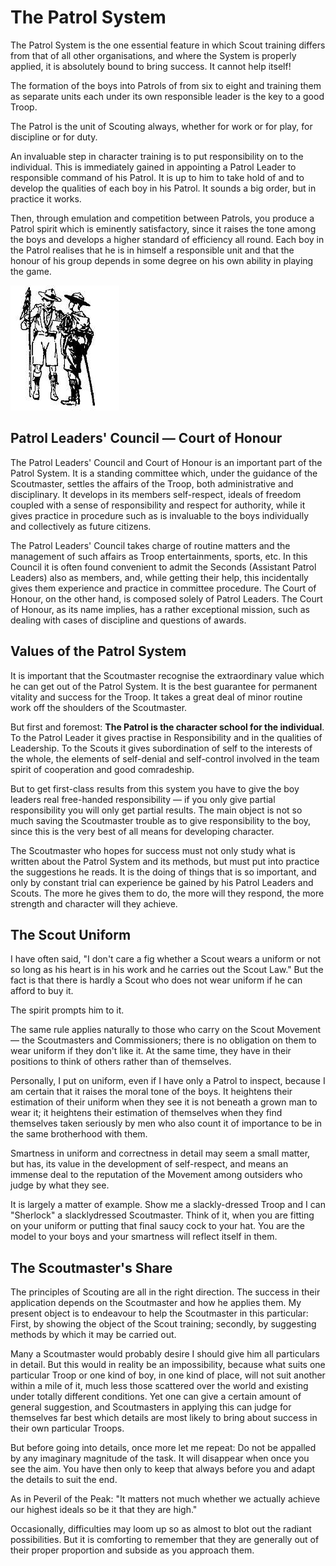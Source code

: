 # The Patrol System

The Patrol System is the one essential feature in which Scout training differs from that of all other organisations, and where the System is properly applied, it is absolutely bound to bring success. It cannot help itself!

The formation of the boys into Patrols of from six to eight and training them as separate units each under its own responsible leader is the key to a good Troop.

The Patrol is the unit of Scouting always, whether for work or for play, for discipline or for duty.

An invaluable step in character training is to put responsibility on to the individual. This is immediately gained in appointing a Patrol Leader to responsible command of his Patrol. It is up to him to take hold of and to develop the qualities of each boy in his Patrol. It sounds a big order, but in practice it works.

Then, through emulation and competition between Patrols, you produce a Patrol spirit which is eminently satisfactory, since it raises the tone among the boys and develops a higher standard of efficiency all round. Each boy in the Patrol realises that he is in himself a responsible unit and that the honour of his group depends in some degree on his own ability in playing the game.

![The best progress is made in those Troops where power and responsibility are really put into the hands of the Patrol Leaders. This is the Secret of success in Scout Training.](images/duo.jpg)

## Patrol Leaders' Council — Court of Honour

The Patrol Leaders' Council and Court of Honour is an important part of the Patrol System. It is a standing committee which, under the guidance of the Scoutmaster, settles the affairs of the Troop, both administrative and disciplinary. It develops in its members self-respect, ideals of freedom coupled with a sense of responsibility and respect for authority, while it gives practice in procedure such as is invaluable to the boys individually and collectively as future citizens.

The Patrol Leaders' Council takes charge of routine matters and the management of such affairs as Troop entertainments, sports, etc. In this Council it is often found convenient to admit the Seconds (Assistant Patrol Leaders) also as members, and, while getting their help, this incidentally gives them experience and practice in committee procedure. The Court of Honour, on the other hand, is composed solely of Patrol Leaders. The Court of Honour, as its name implies, has a rather exceptional mission, such as dealing with cases of discipline and questions of awards.

## Values of the Patrol System

It is important that the Scoutmaster recognise the extraordinary value which he can get out of the Patrol System. It is the best guarantee for permanent vitality and success for the Troop. It takes a great deal of minor routine work off the shoulders of the Scoutmaster.

But first and foremost: **The Patrol is the character school for the individual**. To the Patrol Leader it gives practise in Responsibility and in the qualities of Leadership. To the Scouts it gives subordination of self to the interests of the whole, the elements of self-denial and self-control involved in the team spirit of cooperation and good comradeship.

But to get first-class results from this system you have to give the boy leaders real free-handed responsibility — if you only give partial responsibility you will only get partial results. The main object is not so much saving the Scoutmaster trouble as to give responsibility to the boy, since this is the very best of all means for developing character.

The Scoutmaster who hopes for success must not only study what is written about the Patrol System and its methods, but must put into practice the suggestions he reads. It is the doing of things that is so important, and only by constant trial can experience be gained by his Patrol Leaders and Scouts. The more he gives them to do, the more will they respond, the more strength and character will they achieve.

## The Scout Uniform

I have often said, "I don't care a fig whether a Scout wears a uniform or not so long as his heart is in his work and he carries out the Scout Law." But the fact is that there is hardly a Scout who does not wear uniform if he can afford to buy it.

The spirit prompts him to it.

The same rule applies naturally to those who carry on the Scout Movement — the Scoutmasters and Commissioners; there is no obligation on them to wear uniform if they don't like it. At the same time, they have in their positions to think of others rather than of themselves.

Personally, I put on uniform, even if I have only a Patrol to inspect, because I am certain that it raises the moral tone of the boys. It heightens their estimation of their uniform when they see it is not beneath a grown man to wear it; it heightens their estimation of themselves when they find themselves taken seriously by men who also count it of importance to be in the same brotherhood with them.

Smartness in uniform and correctness in detail may seem a small matter, but has, its value in the development of self-respect, and means an immense deal to the reputation of the Movement among outsiders who judge by what they see.

It is largely a matter of example. Show me a slackly-dressed Troop and I can "Sherlock" a slacklydressed Scoutmaster. Think of it, when you are fitting on your uniform or putting that final saucy cock to your hat. You are the model to your boys and your smartness will reflect itself in them.

## The Scoutmaster's Share

The principles of Scouting are all in the right direction. The success in their application depends on the Scoutmaster and how he applies them. My present object is to endeavour to help the Scoutmaster in this particular: First, by showing the object of the Scout training; secondly, by suggesting methods by which it may be carried out.

Many a Scoutmaster would probably desire I should give him all particulars in detail. But this would in reality be an impossibility, because what suits one particular Troop or one kind of boy, in one kind of place, will not suit another within a mile of it, much less those scattered over the world and existing under totally different conditions. Yet one can give a certain amount of general suggestion, and Scoutmasters in applying this can judge for themselves far best which details are most likely to bring about success in their own particular Troops.

But before going into details, once more let me repeat: Do not be appalled by any imaginary magnitude of the task. It will disappear when once you see the aim. You have then only to keep that always before you and adapt the details to suit the end.

As in Peveril of the Peak: "It matters not much whether we actually achieve our highest ideals so be it that they are high."

Occasionally, difficulties may loom up so as almost to blot out the radiant possibilities. But it is comforting to remember that they are generally out of their proper proportion and subside as you approach them.
